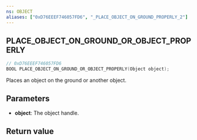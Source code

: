 ```yaml
---
ns: OBJECT
aliases: ["0xD76EEEF746057FD6", "_PLACE_OBJECT_ON_GROUND_PROPERLY_2"]
---
```

## PLACE_OBJECT_ON_GROUND_OR_OBJECT_PROPERLY

```c
// 0xD76EEEF746057FD6
BOOL PLACE_OBJECT_ON_GROUND_OR_OBJECT_PROPERLY(Object object);
```

Places an object on the ground or another object.

## Parameters
* **object**: The object handle.

## Return value
